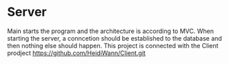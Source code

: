 # Server
Main starts the program and the architecture is according to MVC.
When starting the server, a conncetion should be established
to the database and then nothing else should happen.
This project is connected with the Client prodject https://github.com/HeidiWann/Client.git
